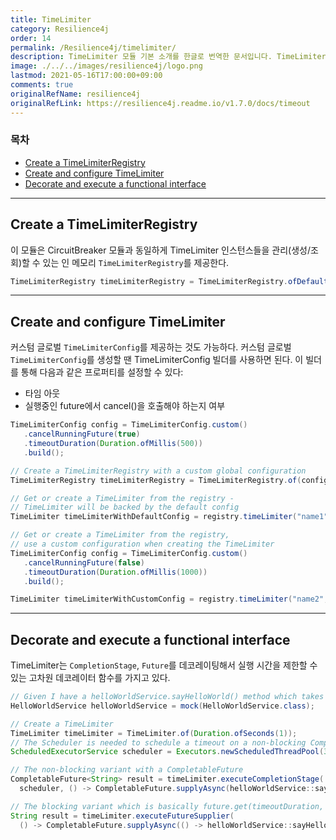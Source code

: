 ```yaml
---
title: TimeLimiter
category: Resilience4j
order: 14
permalink: /Resilience4j/timelimiter/
description: TimeLimiter 모듈 기본 소개를 한글로 번역한 문서입니다. TimeLimiter 동작 원리와 설정값을 소개합니다.
image: ./../../images/resilience4j/logo.png
lastmod: 2021-05-16T17:00:00+09:00
comments: true
originalRefName: resilience4j
originalRefLink: https://resilience4j.readme.io/v1.7.0/docs/timeout
---
```


### 목차

- [Create a TimeLimiterRegistry](#create-a-timelimiterregistry)
- [Create and configure TimeLimiter](#create-and-configure-timelimiter)
- [Decorate and execute a functional interface](#decorate-and-execute-a-functional-interface)

---

## Create a TimeLimiterRegistry

이 모듈은 CircuitBreaker 모듈과 동일하게 TimeLimiter 인스턴스들을 관리(생성/조회)할 수 있는 인 메모리 `TimeLimiterRegistry`를 제공한다.

```java
TimeLimiterRegistry timeLimiterRegistry = TimeLimiterRegistry.ofDefaults();
```

---

## Create and configure TimeLimiter

커스텀 글로벌 `TimeLimiterConfig`를 제공하는 것도 가능하다. 커스텀 글로벌 `TimeLimiterConfig`를 생성할 땐 TimeLimiterConfig 빌더를 사용하면 된다. 이 빌더를 통해 다음과 같은 프로퍼티를 설정할 수 있다:

- 타임 아웃
- 실행중인 future에서 cancel()을 호출해야 하는지 여부

```java
TimeLimiterConfig config = TimeLimiterConfig.custom()
   .cancelRunningFuture(true)
   .timeoutDuration(Duration.ofMillis(500))
   .build();

// Create a TimeLimiterRegistry with a custom global configuration
TimeLimiterRegistry timeLimiterRegistry = TimeLimiterRegistry.of(config);

// Get or create a TimeLimiter from the registry - 
// TimeLimiter will be backed by the default config
TimeLimiter timeLimiterWithDefaultConfig = registry.timeLimiter("name1");

// Get or create a TimeLimiter from the registry, 
// use a custom configuration when creating the TimeLimiter
TimeLimiterConfig config = TimeLimiterConfig.custom()
   .cancelRunningFuture(false)
   .timeoutDuration(Duration.ofMillis(1000))
   .build();

TimeLimiter timeLimiterWithCustomConfig = registry.timeLimiter("name2", config);
```

---

## Decorate and execute a functional interface

TimeLimiter는 `CompletionStage`, `Future`를 데코레이팅해서 실행 시간을 제한할 수 있는 고차원 데코레이터 함수를 가지고 있다.

```java
// Given I have a helloWorldService.sayHelloWorld() method which takes too long
HelloWorldService helloWorldService = mock(HelloWorldService.class);

// Create a TimeLimiter
TimeLimiter timeLimiter = TimeLimiter.of(Duration.ofSeconds(1));
// The Scheduler is needed to schedule a timeout on a non-blocking CompletableFuture
ScheduledExecutorService scheduler = Executors.newScheduledThreadPool(3);

// The non-blocking variant with a CompletableFuture
CompletableFuture<String> result = timeLimiter.executeCompletionStage(
  scheduler, () -> CompletableFuture.supplyAsync(helloWorldService::sayHelloWorld)).toCompletableFuture();

// The blocking variant which is basically future.get(timeoutDuration, MILLISECONDS)
String result = timeLimiter.executeFutureSupplier(
  () -> CompletableFuture.supplyAsync(() -> helloWorldService::sayHelloWorld));
```